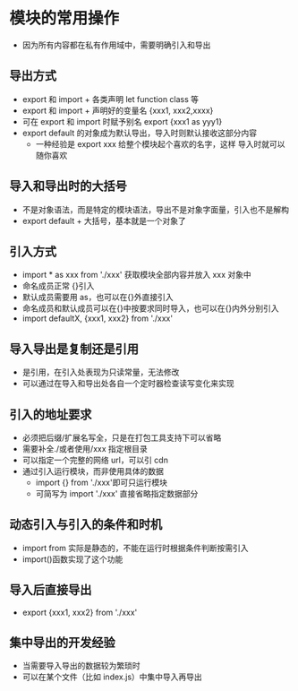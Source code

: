 # 模块的常用操作

- 因为所有内容都在私有作用域中，需要明确引入和导出

## 导出方式

- export 和 import + 各类声明 let function class 等
- export 和 import + 声明好的变量名 {xxx1, xxx2,xxxx}
- 可在 export 和 import 时赋予别名 export {xxx1 as yyy1}
- export default 的对象成为默认导出，导入时则默认接收这部分内容
  - 一种经验是 export xxx 给整个模块起个喜欢的名字，这样 导入时就可以随你喜欢

## 导入和导出时的大括号

- 不是对象语法，而是特定的模块语法，导出不是对象字面量，引入也不是解构
- export default + 大括号，基本就是一个对象了

## 引入方式

- import \* as xxx from './xxx' 获取模块全部内容并放入 xxx 对象中
- 命名成员正常 {}引入
- 默认成员需要用 as，也可以在{}外直接引入
- 命名成员和默认成员可以在{}中按要求同时导入，也可以在{}内外分别引入
- import defaultX, {xxx1, xxx2} from './xxx'

## 导入导出是复制还是引用

- 是引用，在引入处表现为只读常量，无法修改
- 可以通过在导入和导出处各自一个定时器检查读写变化来实现

## 引入的地址要求

- 必须把后缀/扩展名写全，只是在打包工具支持下可以省略
- 需要补全./或者使用/xxx 指定根目录
- 可以指定一个完整的网络 url，可以引 cdn
- 通过引入运行模块，而非使用具体的数据
  - import {} from './xxx'即可只运行模块
  - 可简写为 import './xxx' 直接省略指定数据部分

## 动态引入与引入的条件和时机

- import from 实际是静态的，不能在运行时根据条件判断按需引入
- import()函数实现了这个功能

## 导入后直接导出

- export {xxx1, xxx2} from './xxx'

## 集中导出的开发经验

- 当需要导入导出的数据较为繁琐时
- 可以在某个文件（比如 index.js）中集中导入再导出
